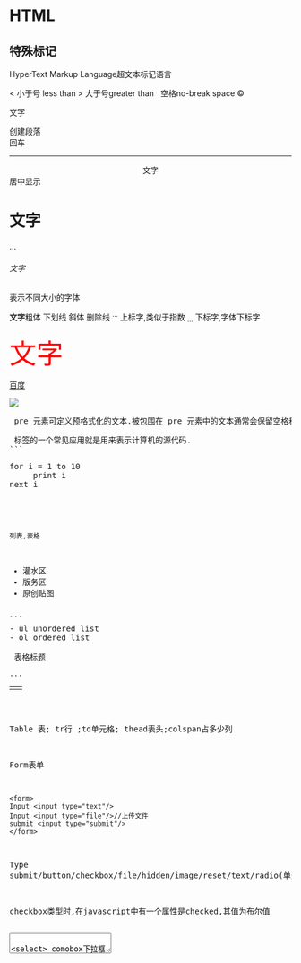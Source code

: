 # HTML
## 特殊标记

HyperText Markup Language超文本标记语言

&lt; 小于号 less than
&gt; 大于号greater than
&nbsp; 空格no-break space
&copy;

<p>文字</p>创建段落
<br/>回车
<hr />
<center>文字</center>居中显示

<h1>文字</h1>
...
<h6>文字</h6>表示不同大小的字体

<b>文字</b>粗体
<u></u>下划线
<i></i>斜体
<del></del>删除线
<SUP>...</SUP> 上标字,类似于指数
<SUB>...</SUB> 下标字,字体下标字
 
<font size="30" color="red">文字</font>

<a href="www.baidu.com">百度</a>

<a href="http://www.rupeng.com">
	<img src="http://www.rupeng.com/forum.templates/uchome/images/logo.gif"/>
</a>

<pre> pre 元素可定义预格式化的文本.被包围在 pre 元素中的文本通常会保留空格和换行符.而文本也会呈现为等宽字体.
<pre> 标签的一个常见应用就是用来表示计算机的源代码.
```
<pre>
for i = 1 to 10
     print i
next i
</pre>
```

列表,表格
```
<ul><li>灌水区</li><li>版务区</li><li>原创贴图</li></ul>
```
- ul unordered list
- ol ordered list

<table>
<CAPTION>...</CAPTION> 表格标题
<thead><tr><td colspan="2" ></td></tr></thead>
<tr><td></td></tr>
</table>

Table 表; tr行 ;td单元格; thead表头;colspan占多少列

Form表单
```
<form>
Input <input type="text"/>
Input <input type="file"/>//上传文件
submit <input type="submit"/>
</form>
```
Type submit/button/checkbox/file/hidden/image/reset/text/radio(单选按钮)

checkbox类型时,在javascript中有一个属性是checked,其值为布尔值

<textarea>

<select> comobox下拉框选择 listbox复选框(按下ctrl复选)
如果size大于1就是listbox(size的值为显示出来的列表数量)
或者Multiple=" Multiple" 就是listbox

Select中项是option <option value="" selected="selected">北京</option>//每一个项代表的值为value,后面编程的时候会用到,selected表示默认被选中

Optiongroup
```
       <select>
              <optgroup label="直辖市" >
                     <option value="value">北京</option>
                     <option value="value">上海</option>
                     <option value="value">天津</option>
                     <option value="value">重庆</option>
              </optgroup>

              <optgroup label="湖北省">
                     <option value="value">武汉</option>
                     <option value="value">襄阳</option>
                     <option value="value">随州</option>
              </optgroup>
       </select>
```
当选中某一项时,这个项的value就会成为这个select的value属性

Radio的name相同的为一组,组内选择是互斥的

<label> 标签为 input 元素定义标注(标记).

label 元素不会向用户呈现任何特殊效果.不过,它为鼠标用户改进了可用性.如果您在label 元素内点击文本,就会触发此控件.就是说,当用户选择该标签时,浏览器就会自动将焦点转到和标签相关的表单控件上.
<label> 标签的 for 属性应当与相关元素的 id 属性相同.
```
<label for="name">姓名</label>
<input type="text" id="name" />

<label for="mariage">婚否</label>
<input type="checkbox" id="mariage" />
```

Fieldset 相当于winform的Groupbox
```
<fieldset>
       <legend>常用</legend>
       <input type="text" />
       <input type="text" />
       <input type="text" />      
</fieldset>
```
 
Div/span  
Div是一个矩形块,影响布局与显示  
Span可以是任何形状,不影响布局与显示  
div标签是区块层级,span是内文层级  
一般使用css+div构造页面的布局,使用span控制局部的效果  
div与span都属于层标签

<bgsound src="/mp3/爱很美.mp3" loop=True>

# CSS
层叠样式表

<link href="StyleSheet1.css" rel="stylesheet" type="text/css" />

计量单位:px像素;30%;em相对单位.width:20px

background-color背景颜色;color文本颜色

border

border-style;border-color;border-width(默认值是0)

style="border-style:dotted;border-color:Red;border-width:2px"

display控制显示与否none(不显示);block(显示为块级元素,元素前后带有换行符);inline(元素前后没有换行符)

CSS float 属性

float 属性定义元素在哪个方向浮动.以往这个属性总应用于图像,使文本围绕在图像周围,不过在CSS 中,任何元素都可以浮动.浮动元素会生成一个块级框,而不论它本身是何种元素.
如果浮动非替换元素,则要指定一个明确的宽度,否则,它们会尽可能地窄.
注释:假如在一行之上只有极少的空间可供浮动元素,那么这个元素会跳至下一行,这个过程会持续到某一行拥有足够的空间为止.
JavaScript 语法:object.style.cssFloat="left"

cursor:鼠标指针放到元素上面时显示的样子  
`td.style.cursor = "pointer";`//td是一个表table中的一个单元格,鼠标放到这个单元格上面时,鼠标变成手的形状

list-style-type:对于<ul></ul><li></li>列表时对那个圆点的控制
```
onfocus="this.style.textAlign='left';" onblur="this.style.textAlign='right';"
```

## 样式选择器
三种:标签选择器;class选择器;id选择器

标签
```
input{background-color:Green;border-color:Black;}
p{color:Blue;}
```

class
```
.Class_warning{font-style:italic;font-size:xx-large;}//前面的点不能丢
<p class=" Class_warning ">aaaaa</p>
```
当有多个样式一起作用相互冲突时,以用style直接指定的为准

 
标签+class
```
input.class1{background-color:Green;border-color:Black;}
p.class1{color:Blue;}
```

id
#id_username
```
{ background-color:Red; }
```

关联选择器

使用空格分隔
```
p strong{color:Yellow;}
```
同时具有p与strong标签

# DOM
Document object model文档对象模型

CSS+JavaScript+DOM=DHTML

定时 setInterval  
每间隔一定时间执行
```
intervalId=setInterval("alert('hello')",5000)//每隔5000毫秒,也就是5秒弹出一个hello对话框
```

setTimeout

clearTimeout

navigate

<input type="button" onclick="navigate('HTMLPageForm.htm')" value="navigate demo" />

navigate("http://www.baidu.com")
confirm()

```
function confirmdemo() {
       if (confirm("是否要放弃输入的文本")) {
              alert("yes");
       }
       else {
              alert("no");
       }
}
<input type="button" onclick="confirmdemo()" value="confirmdemo" />
```
confirm()可以用来防止用户的误操作导致离开这个页面而致使输入的东西都丢失掉
 
## body,document对象的事件
- onload:网页加载完毕后触发
- onunload:网页关闭(或者离开)后触发
- onbeforeunload:在网页准备关闭(或者离开)时触发
- onbeforeunload="window.event.returnValue='文本会丢失'"
- onclick 单击
- ondblclick双击
- onkeydown按键放下
- onkeypress点击按键
- onkeyup按键释放
- onmousedown鼠标按下
- onmousemove鼠标移动
- onmouseout鼠标离开元素范围
- onmouseover鼠标移动到元素范围
- onmouseup鼠标按键释放
- onmousedown :当单机鼠标时触发的事件
- 地址location

window.location.href
既可以通过它取得当前地址,也可以给它赋值实现navigate的效果

window.location.reload()刷新

window.event 获得事件发生时的信息,时间不局限于window对象的事件.类似于winForm中的e(EventArg)

特殊按键的判断
altKey属性,bool类型,表示发生事件时alt键是按下.类似的还有ctrlKey,shiftKey属性
bool window.event.altKey
```
<input type="button" value="点击" onclick="if(window.event.ctrlKey){alert('点击了ctrl键');};else {alert('没有点击ctrl键');}" />
```

坐标

clientX ,clientY发生事件时鼠标在客户区的坐标

screen X, screen Y发生事件时鼠标在屏幕上的坐标
offsetX,offsetY发生事件时鼠标相对于事件源(比如点击按钮时触发onclick)的坐标

returnValue属性,如果将他设置为false,就会取消默认事件的处理
```
<a href="HTMLPageTable.htm" onclick="alert('禁止访问');window.event.returnValue=false;">hi</a>
```
例如用户在注册时,所填信息有误,这个时候就不用提交到服务器,就可以通过这个方式

 
srcElement 获得事件源对象

keyCode发生事件时的按键值
button发生事件时的鼠标按键,1为左键,2为右键,3为左右键同时按

 
screen对象

screen.width;screen.height

clipboardData对象

对粘贴板的操作
几乎任何元素都有oncopy与onpaste两个属性

clearData("Text")清空粘贴板,参数只能时Text(注:可能是为了以后的扩展而这样要求)
getData("Text")读取粘贴板的值,返回值为粘贴板中的内容

setData("Text",val)设置粘贴板中的值
 

<body oncopy="alert('禁止复制');window.event.returnValue=false;"></body>
<body oncopy="alert('禁止复制'); return false;"></body>
 
mobile:<input type="text" /><br />
mobile again:<input type="text" onpaste="alert('为保证你的资金充值到正确的手机号,请勿复制');return false;" />

function modifyClipboard() {
	clipboardData.setData('Text', clipboardData.getData('Text') +"文章转自:"+ window.location.href);
}
<body oncopy="setTimeout('modifyClipboard()',100)"></body>
 

window.history

window.history.back();  window.history.go(-1);后退一个页面

window.history.forward();  window.history.g0(1);

window.history.go(2);

<a href="javascript:window.history.back()">back</a>

也可以放到input button的onclick事件中

<input type="button" onclick="window.history.back()" value="back"  />

window.document

write(text);

向文档中写入内容

只能在页面加载过程中创建

window.document.write("this is a document<br/>");
window.document.write("<a href='http://www.buaa.edu.cn'>buaa</a><br/>");

 
但是如果在onclick事件中,写入的内容会冲掉页面中的原有内容

<input type="button" value="document.write" onclick="window.document.write('buaa is mine');"/>
write经常在广告代码/整合资源代码中使用,例如引用百度的新闻http://news.baidu.com/newscode.html

 
getElementById();

一个页面中id必须唯一

alert(form1.textbox2.value);
alert(textbox1.value);

var txt = document.getElementById("textbox2");
alert(txt.value);

getElementsByName();

一个页面中name可以不唯一,所以返回的结果是一个数组
```
<head>
    <title></title>
       <script type="text/javascript">
              function btnclick() {
                  var radios = document.getElementsByName("gender");
                  for (var i = 0; i < radios.length; i++) {
                       alert(radios[i].value);
                  }
              }
       </script>
</head>

<body>
<input type="radio" name="gender"  value="男"/>男
<input type="radio" name="gender" value="女" />女
<input type="button" value="get the gender"  onclick="btnclick()"/>
</body>
```
 
parseInt(string,radix); 将string转换成数字,radix为进制

createElement 动态添加的内容通过查看网页源代码的方式是看不到的,可以通过debugbar查看 
```
var div = document.getElementById("divMain");
var input = document.createElement("input");
input.type = "button";
input.value = "je suis dynamique";
div.appendChild(input);

var input = document.createElement("<input type='button' value='hello'/>");
document.body.appendChild(input);
var label = document.createElement("label");
label.innerText = "user";
label.setAttribute("for", "username");//username是一个文本框,因为for在js中是一个关键字,所以直接使用label.for="username");是不行的
document.body.appendChild(label);
```

setAttribute

setAttribute还可以添加一些html本身没有的属性, 例如:
```
label.setAttribute("studentId", "39241715");//这样可以在以后使用
var id=label.getAttribute(("studentId");//这样就可以取到这个值
```
innerText innerHTML: 几乎所有的DOM元素都有innerText与innerHTML两个元素,这两个元素是大小写敏感的,且可以读和写

firefox不支持innerText,这就是以后我们要使用jquery的原因之一
The innerText property is valid for block elements only. By definition, elements that do not have both an opening and closing tag cannot have an innerText property.

对于innerHTML 属性,几乎所有的元素都有innerHTML属性,它是一个字符串,用来设置或获取位于对象起始和结束标签内的HTML.
firefox下innerText是target
 
时间冒泡
```
<body onclick="alert('body onclick')">
       <table border="0" cellpadding="0" cellspacing="0" onclick="alert('table onclick')">
              <tr onclick="alert('tr onclick')">
                     <td onclick="alert('td onclick')">
                            <p onclick="alert('p onclick')">
                            this is a test for the bubble.
                            </p>
                     </td>
              </tr>
       </table>
</body>
```
从最内层依次触发

this 获得事件对象

修改属性

css中background-color,在js中是backgroundcolor,因为在js中,-有特殊的含义,减号

onfocus onblur 焦点进入控件的事件是onfocus,焦点离开控件的事件是onblur
```
<head>
    <title></title>
       <script type="text/javascript">
              function initEvent() {
                     var inputs = document.getElementsByTagName("input");
                     for (var i = 0; i < inputs.length; i++) {
                            var input = inputs[i];
                            input.onblur = inputOnblur;
                     }
              }

              function inputOnblur() {
                     if (this.value.length <= 0) {
                            this.style.background = "red"; //由于是将控件的onblur响应函数设置为inputOnblur,而不是该控件的onblur响应函数调用inputOnblur(),所以这里可以用this               }
                     else {
                            this.style.background = "white";
                     }
              }
       </script>
</head>

<body onload="initEvent()">
       <input type="text" name="name" value="content1" onblur="alert('第一个失去了焦点')"  onfocus="alert('第一个得到了焦点')"/>
       <input type="text" name="name" value="content2" onblur="alert('第二个失去了焦点')"  onfocus="alert('第二个得到了焦点')"/>
       <br />
       <input type="text" /><input type="text" /><input type="text" /><input type="text" /><input type="text" />
</body>
```

onchange

onchange只有在光标离开时才执行
这样是合理的,例如对于一个text文本框,输入内容的时候,里面的内容一直在改变,如果一改变就触发,那么onchange这个事件就会一直处于触发状态.

style

style.display属性

控制层显示与否

只有当值为none时,才不显示,其他值(包括空值)都显示

 

在IE中监听body的onclick,最后一个元素以下内容是不被监听的,如果一定要监听,需要监听document的onclick事件,在javascript中完成

例如下面的匿名函数

document.onclick = function () { alert("OK");    }

postion
写某个对象的具体坐标之前,先要确定是哪种类型的position

absolute 生成绝对定位的元素,相对于 static 定位以外的第一个父元素进行定位.

fixed 生成绝对定位的元素,相对于浏览器窗口进行定位.

relative 生成相对定位的元素,相对于其正常位置进行定位.

static 默认值.没有定位,元素出现在正常的流中(忽略 top, bottom, left, right 或者 z-index 声明).

inherit 规定应该从父元素继承 position 属性的值.

style="position:absolute;top:200px;left:200px"

form submit
通过一个普通的按钮也能提交表单
```
       <form action="default.aspx" method="post" id="form1">
       <input type="button" name="name" value="same as submit" onclick="form1.submit()" />

       <input type="submit" />
       </form>
```

如果提交之前要检查数据,可以在form的onsubmit(如果是return false;就可以阻止提交)事件中写代码进行数据检查,但是如果通过掉用form1.submit()进行提交,他不会执行onsubmit里的代码.

另外,如果onsubmit事件要调用函数,要特别注意返回值的处理
```
function beforeSubmit() {
       var name = document.getElementById("name");
       if (name.value.length <= 0) {
       		alert('name can not be empty');
            return false;
       }
}
onsubmit="return beforeSubmit()
```

但是调用函数的时候,由于我们需要onsubmit事件需要返回值,而调用函数的返回值只是调用函数的返回值,不是onsubmit事件的返回值,所以需要些return bofreSubmit();,而不能写作bofreSubmit();
 
通过一个按钮的点击触发另外一个按钮点击动作
       <input type="button" id="btn1" value="btn" onclick="alert('btn')" />
       <input type="button" name="name" value="clickonme"  onclick="btn1.click()" />

//不是btn1.onclick();

# Jquery
ready

$(document).ready(function () {alert("加载完毕");    });
注册事件函数,和普通的dom函数不一样,不需要在元素的标签上添加on**等标记

ready()和dom中的onload类似,但是onload只能注册一次,而ready()可以注册多次

$(document).ready(function () {alert("加载完毕");    });

$(document).ready(function () {alert("加载完毕2");  });
onload是在所有的dom元素,图片,css等都加载完毕后才会被触发,而ready在所有的dom元素创建完毕后就会被触发,这样可以提高网页的响应速度

$(window).load()可以实现onload那种事件调用的时机
由于ready()这个函数很常用,所以jquery对其进行了简化, $(function () {alert("over");})

map

$.map(array,function)对array中的每个元素调用function函数进行处理,有返回值
each

$.each(array,function),没有返回值

$.each(array,function(key,value){})
当使用一个参数时,指key

当不使用参数时,可以实用this,这个时候this指value
jquery对象就是通过jquery封装的dom对象

jquery对象只能调用jquery封装的方法.不能调用dom对象的方法

可以讲一个dom对象转化为jquery对象

var div = document.getElementById("div1");
       alert($(div).html());

请注意,array是javascript语言本身包含的,不是dom对象,所以不需要转换为jquery对象

同时,也可以将jquery对象转化为dom对象($(div)[0]或者($(div).get(0)

jquery对象都有内置的隐式调用each方法,如果是自己写的对象可以显示调用each方法

注册事件
```
$(function () {

       $("p").click(function () {
              alert("i am is a p");
       });//隐式迭代,对取到的每个p都注册click事件
});
```

css

```
$(function () {$("#div1").css("background", "red");});
$(function () { alert($("#div1").css("backgroundColor")); });
```

class

```
attr("class")
attr("class","myclass")
```

addClass

removeClass

toggleClass 切换样式,如果没有,则添加,如果有,则删除

hasClass 判断是否有这个样式

filter:Gray黑白样式

选择器

id/tagName/cssClassName选择器
```
$("#id ")/$("TagName")/$(".cssClassName")
```

例如:

```
$(function () {
       $("p").click(function () { alert("i am is a p"); });//隐式迭代,对取到的每个p都注册click事件
});
```

多条件选择器
```
$("p,div,span.menuitem") 选择所有的p标签,div标签和带有menuitem样式的span标签
```

选择器表达式中的空格不能多也不能少
层次选择器

$("div li")获取div下的所有li元素

$("div > li")获取div下的直接li元素

$("body *")选取body下的所有元素

not

$("#table img").not(this)

 

过滤选择器

:first 选取第一个元素 $("div:first")

:last

:not  $("input:not(.myclass)")选取不是myclass的input

:event  :odd 选取奇偶数

:eq/:gt/:lt选取索引号等于,大于,小于的元素  $("input:lt(5)")

$(":header")

$("div:animated")选取正在执行动画的div

过滤选择器可以组合使用,但是请注意每一步过滤都是在前一步的过滤所得结果进一步过滤

属性过滤选择器

$("div[id]")选取有id属性的div

$("div[title=test]")

还可以选择开头/结束/包含等,可以组合使用

表单对象选择器

$("#form1 :enabled")选取id为form1的表单内所有启用的元素

$("#form1 :disabled")选取id为form1的表单内所有禁用的元素

$('input:checked")选取所有选中的元素(radio,checkbox)

$("select:selectd")

$(":input")选取所有<input>/<textarea>/<select>/<button>

而$("input")只获得<input>

$(":text")选取所有单行文本框,等价于$("input:[type=text]")

$(":password")选取所有密码框.同理还有:radio,:checkbox,:submit,:image,:rest,:buttion,:file,:hidden

 

相对选择器

$("li",$(this));//this下的li元素

节点遍历

next()获取紧挨着下一个的元素

nextAll()/nextAll("div")//后一个为待选择性质的

siblings()/siblings("div") 所有的兄弟

链式编程
```
$(this).css("background", "red").siblings("div").css("background", "green");
```
等价于下面的两行:
```
$(this).css("background", "red");
$(this).siblings("div").css("background", "green");
```

attr

$(selector).attr(attribute)返回属性值

$(selector).attr(attribute,value)这只属性值

$("img").attr("width","180");

$(selector).attr(attribute,function(index,oldvalue))通过函数设置属性值

$("img").attr("width",function(index,oldvalue){
      return oldvalue -50;
});

$("img").attr({width:"50",height:"80"});设置属性对

removeAttr()删除属性,之后这个属性就不存在了,不同于清空

创建元素

$(html语句)创建一个dom节点,并返回一个jquery对象

var link = $("<a href='http://www.baidu.com'>baidu</a>")
$("div:first").append(link);

append(newChild)
appendTo(newFather)

prepend在元素的开始添加元素(添加儿子)

after在元素之后添加元素(添加兄弟)

before在元素之前添加元素(添加兄弟)

var link = $('<a href="http://wwww.baidu.com" id="link1">百度</a>');//创建之后还位于内存中

$("#link1").text("新浪");//这个时候修改不成功,因为link还没有加载到页面上,所以找不到这个id的元素

//link.text("腾讯");//这个可以修改

$(document.body).append(link);

$("#link1").text("新浪");//这个可以修改

remove

remove方法的返回值是被删除的对象,还可以继续使用

替换节点

replace

wrap包裹

$("b").wrap("<font color='red'></font>");

radio checkbox

radio与checkbox设值的时候要通过数组的形式,虽然radio只有一个值,但是也必须这样做
```
<input type="radio" name="gender" value="homme" />男<br />
<input type="radio" name="gender" value="femme" />女<br />
<input type="radio" name="gender" value="secret" />未知<br />
$("#btnSet").click(function () {
       $(":radio[name=gender]").val(["femme"]);
});

$("#btnGet").click(function () {
       alert($(":radio[name=gender]:checked").val());
});
```

bind

bind注册函数,但是一般用简写形式
```
$("#btn").bind("click",function(){})
```

bind()移除所有注册事件

unbind("click")

hover(overfn,outfn)

光标放上去调用overfn,离开调用outfn

事件e

冒泡/stopPropagation

如果想获得事件的信息(就像dom中window.event中有是事件信息),只需在调用的匿名函数时加一个参数,一般我们用e

jquery中也有事件冒泡,我们可以用stopPropagation来阻止冒泡

preventDefault

e.preventDefault();//阻止默认行为的触发

target

target获得触发事件的元素(如果有冒泡,则为冒泡的起始元素)

pageX,pageY

pageX,pageY与Dom中clientX,clientY

按键

which

如果是鼠标事件,获得按键(1:左键,2:中键,3:右键)

altKey,shiftKey,ctrlKey

keyCode charCode

一次性事件

one()只执行一次的事件

show,hide,toggle

可以有参数,参数表示时间,以毫秒为单位

toggle(),当前为show,就hide;当前为hide,就show

click()模拟点击

当只写click()时,而不写具体的函数时,就相当于进行了一次模拟单击

cookie

cookie是与域名相关的,所以163.com不能读取baidu.com的cookie

同一个域名的另一个页面也能读取

一个域名能写入的cookie总尺寸是有限制的,这次写入的数据,下一次不一定能读到

$.cookie('name', 'value', {expires: 7, path: '/', domain: 'jquery.com', secure: true});

如果expires不设值,则浏览器关闭后,cookie就会被删除
```
$(function () {
	if ($.cookie("username")) {
		$("#username").val($.cookie("username"));
    }
    $("#signIn").click(function () {
         $.cookie("username", $("#username").val());
         alert("your name is " + $("#username").val());
     });
});
<input type="text" name="name" value=" " id="username"/>
<input type="button" name="name" value="signIn" id="signIn" />
```
 
jquery addclass 中class 是指什么?

```
$( "#create-user" ).button().click(function()
$( "#create-user" ):代表底层JQUERY对象 
.button():将底层对象转换成button接口
.click:button接口的事件
```
# AJAX
异步javascript 和 xml
Asynchronous JavaScript and XML

```
WebClient wc = new WebClient();
string s = wc.DownloadString("getServerTime.ashx");
$("#textbox").val(s);
```
创建一个,向web页面发出一个请求,得到数据后,就更新

XMLHTTPRequest就是充当着webclient,这样页面不用刷新就可以获得服务器的数据

XMLHTTPRequest就是ajax的核心对象

IE浏览器版本的ajax 实例
```
<html>
<head>
    <title></title>
<script type="text/javascript">
	function btnclick(){
		var xmlhttp = new ActiveXObject("Microsoft.XMLHTTP");
		if(!xmlhttp){
			alert("xmlhttp 创建失败");
			return false;
		}
		xmlhttp.open("POST", "GetDate.ashx", false); // 准备向服务器的GetDate.ashx 页面发出post请求
		// xmlhttp 默认不是同步请求的, 也就是open 方法并不像web client 的downloadstring 那样把服务器返回的数据拿到才返回, 是异步的, 因此需要监听onreadystatechange事件
		xmlhttp.onreadystatechange = function(){
			if(xmlhttp.readystate == 4){
				if(xmlhttp.status == 200){ // 200 表示成功
					document.getElementById("Text").value = xmlhttp.responseText;
				}
				else{
					alert("xmlhttp return error");
				}
			}
		}
		xmlhttp.send(); // 这时才发出请求
	}
</head>
<body>
    <input id="Text1" type="text" /><input id="Button1" type="button" value="button" onclick="btnclick()" />
</body>
</html>
```
因为是异步的,所以无法通过send的返回值得到数据,需要通过事件来监听

readystate

- 0:请求未初始化(还没有调用 open()).
- 1:请求已经建立,但是还没有发送(还没有调用 send()).
- 2:请求已发送,正在处理中(通常现在可以从响应中获取内容头).
- 3:请求在处理中,通常响应中已有部分数据可用了,但是服务器还没有完成响应的生成.
- 4:响应已完成,您可以获取并使用服务器的响应了.

同时我们也可以加入参数
```
xmlhttp.open("POST", "GetDate.ashx?id=1715", false)
```
通过context.Request我们可以得到参数值
```
context.Response.Write( DateTime.Now.ToShortTimeString() +"---"+context.Request["id"]);
```

## Jquery 版的ajax
`$.post`: Load data from the server using a HTTP POST request.

```
functionButton1_onclick(){
	$.post("GetDate.ashx", function (data, Status) {
		if (Status == "success") {//data为返回的数据
			$("#Text1").val(data);
		}
		else {
			alert('fail');
		}
	})
}
```
也可以传入参数
```
jQuery.post = function( url, data, callback, type );
url: String A string containing the URL to which the request is sent.
data: String A map or string that is sent to the server with the request.//最好为字典
callback: Function A callback function that is executed if the request succeeds.
type: String The type of data expected from the server. Default: Intelligent Guess (xml, json, script, or html).
```

## 多进程或多线程的竞争问题
Ajax是以异步的方式向服务器提交需求.对服务器而言,其与传统的提交窗体需求并无不同,而且由于是以异步之方式提交,如果同时有多个Ajax需求及窗体提交需求,将无法保证哪一个需求先获得服务器的响应.
这会造成应用程序典型的多进程(process)或多线程(thread)的竞争(racing)问题.
程序员因此必须自行处理或在JavaScript里面动手脚以避免这类竞争问题的发生(如Ajax需求未响应之前,先disable送出按钮),这又不必要的增加了程序员的负担.
目前已知有自动处理此问题之开发框架似乎只有ZK.


